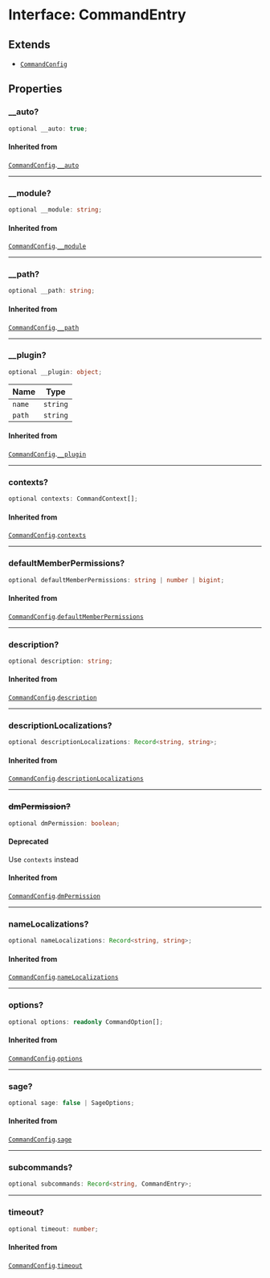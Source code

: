 # Interface: CommandEntry

## Extends

- [`CommandConfig`](Interface.CommandConfig.md)

## Properties

### \_\_auto?

```ts
optional __auto: true;
```

#### Inherited from

[`CommandConfig`](Interface.CommandConfig.md).[`__auto`](Interface.CommandConfig.md#__auto)

***

### \_\_module?

```ts
optional __module: string;
```

#### Inherited from

[`CommandConfig`](Interface.CommandConfig.md).[`__module`](Interface.CommandConfig.md#__module)

***

### \_\_path?

```ts
optional __path: string;
```

#### Inherited from

[`CommandConfig`](Interface.CommandConfig.md).[`__path`](Interface.CommandConfig.md#__path)

***

### \_\_plugin?

```ts
optional __plugin: object;
```

| Name | Type |
| ------ | ------ |
| `name` | `string` |
| `path` | `string` |

#### Inherited from

[`CommandConfig`](Interface.CommandConfig.md).[`__plugin`](Interface.CommandConfig.md#__plugin)

***

### contexts?

```ts
optional contexts: CommandContext[];
```

#### Inherited from

[`CommandConfig`](Interface.CommandConfig.md).[`contexts`](Interface.CommandConfig.md#contexts)

***

### defaultMemberPermissions?

```ts
optional defaultMemberPermissions: string | number | bigint;
```

#### Inherited from

[`CommandConfig`](Interface.CommandConfig.md).[`defaultMemberPermissions`](Interface.CommandConfig.md#defaultmemberpermissions)

***

### description?

```ts
optional description: string;
```

#### Inherited from

[`CommandConfig`](Interface.CommandConfig.md).[`description`](Interface.CommandConfig.md#description)

***

### descriptionLocalizations?

```ts
optional descriptionLocalizations: Record<string, string>;
```

#### Inherited from

[`CommandConfig`](Interface.CommandConfig.md).[`descriptionLocalizations`](Interface.CommandConfig.md#descriptionlocalizations)

***

### ~~dmPermission?~~

```ts
optional dmPermission: boolean;
```

#### Deprecated

Use `contexts` instead

#### Inherited from

[`CommandConfig`](Interface.CommandConfig.md).[`dmPermission`](Interface.CommandConfig.md#dmpermission)

***

### nameLocalizations?

```ts
optional nameLocalizations: Record<string, string>;
```

#### Inherited from

[`CommandConfig`](Interface.CommandConfig.md).[`nameLocalizations`](Interface.CommandConfig.md#namelocalizations)

***

### options?

```ts
optional options: readonly CommandOption[];
```

#### Inherited from

[`CommandConfig`](Interface.CommandConfig.md).[`options`](Interface.CommandConfig.md#options)

***

### sage?

```ts
optional sage: false | SageOptions;
```

#### Inherited from

[`CommandConfig`](Interface.CommandConfig.md).[`sage`](Interface.CommandConfig.md#sage)

***

### subcommands?

```ts
optional subcommands: Record<string, CommandEntry>;
```

***

### timeout?

```ts
optional timeout: number;
```

#### Inherited from

[`CommandConfig`](Interface.CommandConfig.md).[`timeout`](Interface.CommandConfig.md#timeout)
